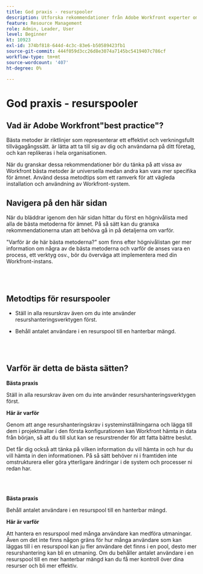```yaml
---
title: God praxis - resurspooler
description: Utforska rekommendationer från Adobe Workfront experter om hur du konfigurerar, hanterar och använder Workfront resurspooler.
feature: Resource Management
role: Admin, Leader, User
level: Beginner
kt: 10923
exl-id: 374bf818-644d-4c3c-83e6-b50589423fb1
source-git-commit: 444f059d3cc26d8e3074a7145bc5419407c786cf
workflow-type: tm+mt
source-wordcount: '407'
ht-degree: 0%

---
```


# God praxis - resurspooler

## Vad är Adobe Workfront&quot;best practice&quot;?

Bästa metoder är riktlinjer som representerar ett effektivt och verkningsfullt tillvägagångssätt. är lätta att ta till sig av dig och användarna på ditt företag, och kan replikeras i hela organisationen.

När du granskar dessa rekommendationer bör du tänka på att vissa av Workfront bästa metoder är universella medan andra kan vara mer specifika för ämnet. Använd dessa metodtips som ett ramverk för att vägleda installation och användning av Workfront-system.

## Navigera på den här sidan

När du bläddrar igenom den här sidan hittar du först en högnivålista med alla de bästa metoderna för ämnet. På så sätt kan du granska rekommendationerna utan att behöva gå in på detaljerna om varför.

&quot;Varför är de här bästa metoderna?&quot; som finns efter högnivålistan ger mer information om några av de bästa metoderna och varför de anses vara en process, ett verktyg osv., bör du överväga att implementera med din Workfront-instans.

</br>
</br>

## Metodtips för resurspooler

* Ställ in alla resurskrav även om du inte använder resurshanteringsverktygen först.

* Behåll antalet användare i en resurspool till en hanterbar mängd.

</br>
</br>

## Varför är detta de bästa sätten?

**Bästa praxis**

Ställ in alla resurskrav även om du inte använder resurshanteringsverktygen först.

**Här är varför**

Genom att ange resurshanteringskrav i systeminställningarna och lägga till dem i projektmallar i den första konfigurationen kan Workfront hämta in data från början, så att du till slut kan se resurstrender för att fatta bättre beslut.

Det får dig också att tänka på vilken information du vill hämta in och hur du vill hämta in den informationen. På så sätt behöver ni i framtiden inte omstrukturera eller göra ytterligare ändringar i de system och processer ni redan har.

</br>
</br>

**Bästa praxis**

Behåll antalet användare i en resurspool till en hanterbar mängd.

**Här är varför**

Att hantera en resurspool med många användare kan medföra utmaningar. Även om det inte finns någon gräns för hur många användare som kan läggas till i en resurspool kan ju fler användare det finns i en pool, desto mer resurshantering kan bli en utmaning. Om du behåller antalet användare i en resurspool till en mer hanterbar mängd kan du få mer kontroll över dina resurser och bli mer effektiv.
